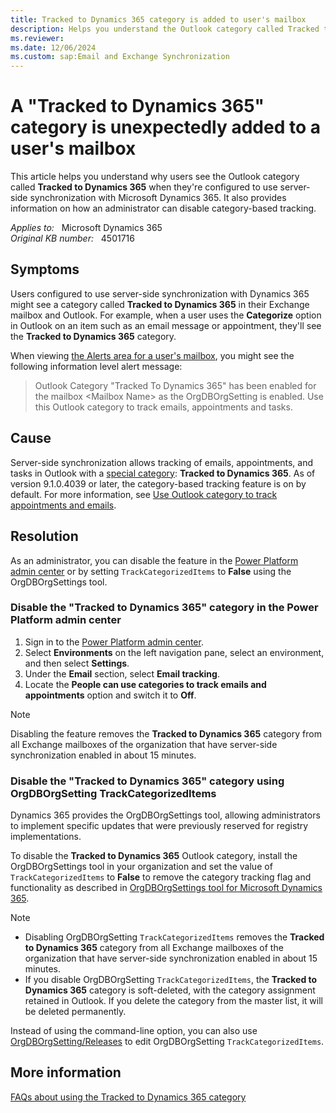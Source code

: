 ```yaml
---
title: Tracked to Dynamics 365 category is added to user's mailbox
description: Helps you understand the Outlook category called Tracked to Dynamics 365 when mailbox is configured for server-side synchronization.
ms.reviewer: 
ms.date: 12/06/2024
ms.custom: sap:Email and Exchange Synchronization
---
```

# A "Tracked to Dynamics 365" category is unexpectedly added to a user's mailbox

This article helps you understand why users see the Outlook category called **Tracked to Dynamics 365** when they're configured to use server-side synchronization with Microsoft Dynamics 365. It also provides information on how an administrator can disable category-based tracking.

_Applies to:_ &nbsp; Microsoft Dynamics 365  
_Original KB number:_ &nbsp; 4501716

## Symptoms

Users configured to use server-side synchronization with Dynamics 365 might see a category called **Tracked to Dynamics 365** in their Exchange mailbox and Outlook. For example, when a user uses the **Categorize** option in Outlook on an item such as an email message or appointment, they'll see the **Tracked to Dynamics 365** category.

When viewing [the Alerts area for a user's mailbox](/power-platform/admin/monitor-email-processing-errors#view-alerts), you might see the following information level alert message:

> Outlook Category "Tracked To Dynamics 365" has been enabled for the mailbox \<Mailbox Name\> as the OrgDBOrgSetting is enabled. Use this Outlook category to track emails, appointments and tasks.

## Cause

Server-side synchronization allows tracking of emails, appointments, and tasks in Outlook with a [special category](https://support.microsoft.com/office/set-categories-flags-or-reminders-a894348d-b308-4185-840f-aff63063d076): **Tracked to Dynamics 365**. As of version 9.1.0.4039 or later, the category-based tracking feature is on by default. For more information, see [Use Outlook category to track appointments and emails](/power-platform/admin/use-outlook-category-track-appointments-emails).

## Resolution

As an administrator, you can disable the feature in the [Power Platform admin center](https://admin.powerplatform.microsoft.com) or by setting `TrackCategorizedItems` to **False** using the OrgDBOrgSettings tool.

### Disable the "Tracked to Dynamics 365" category in the Power Platform admin center

1. Sign in to the [Power Platform admin center](https://admin.powerplatform.microsoft.com/).
2. Select **Environments** on the left navigation pane, select an environment, and then select **Settings**.
3. Under the **Email** section, select **Email tracking**.
4. Locate the **People can use categories to track emails and appointments** option and switch it to **Off**.

> [!NOTE]
> Disabling the feature removes the **Tracked to Dynamics 365** category from all Exchange mailboxes of the organization that have server-side synchronization enabled in about 15 minutes.

### Disable the "Tracked to Dynamics 365" category using OrgDBOrgSetting TrackCategorizedItems

Dynamics 365 provides the OrgDBOrgSettings tool, allowing administrators to implement specific updates that were previously reserved for registry implementations.

To disable the **Tracked to Dynamics 365** Outlook category, install the OrgDBOrgSettings tool in your organization and set the value of `TrackCategorizedItems` to **False** to remove the category tracking flag and functionality as described in [OrgDBOrgSettings tool for Microsoft Dynamics 365](https://support.microsoft.com/help/2691237/orgdborgsettings-tool-for-microsoft-dynamics-crm).

> [!NOTE]
>
> - Disabling OrgDBOrgSetting `TrackCategorizedItems` removes the **Tracked to Dynamics 365** category from all Exchange mailboxes of the organization that have server-side synchronization enabled in about 15 minutes.
> - If you disable OrgDBOrgSetting `TrackCategorizedItems`, the **Tracked to Dynamics 365** category is soft-deleted, with the category assignment retained in Outlook. If you delete the category from the master list, it will be deleted permanently.

Instead of using the command-line option, you can also use [OrgDBOrgSetting/Releases](https://github.com/seanmcne/OrgDbOrgSettings/releases/) to edit OrgDBOrgSetting `TrackCategorizedItems`.

## More information

[FAQs about using the Tracked to Dynamics 365 category](/power-platform/admin/use-outlook-category-track-appointments-emails?branch=main#faq)

